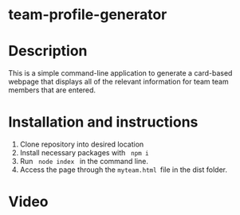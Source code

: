 # team-profile-generator

# Description

This is a simple command-line application to generate a card-based webpage that displays all of the relevant information for team team members that are entered. 

# Installation and instructions

1. Clone repository into desired location
2. Install necessary packages with <code> npm i </code>
3. Run <code> node index </code> in the command line.
4. Access the page through the <code>myteam.html </code>file in the dist folder.

# Video
